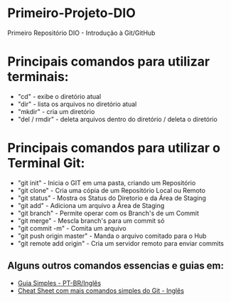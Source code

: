 # Primeiro-Projeto-DIO
Primeiro Repositório DIO - Introdução à Git/GitHub

# **Principais comandos** para utilizar terminais:
- "cd" - exibe o diretório atual
- "dir" - lista os arquivos no diretório atual
- "mkdir" - cria um diretório
- "del / rmdir" - deleta arquivos dentro do diretório / deleta o diretório

# **Principais comandos** para utilizar o Terminal Git:
- "git init" - Inicia o GIT em uma pasta, criando um Repositório
- "git clone" -  Cria uma cópia de um Repositório Local ou Remoto
- "git status" - Mostra os Status do Diretorio e da Área de Staging
- "git add" - Adiciona um arquivo a Área de Staging
- "git branch" - Permite operar com os Branch's de um Commit
- "git merge" - Mescla branch's para um commit só
- "git commit -m" - Comita um arquivo
- "git push origin master" - Manda o arquivo comitado para o Hub
- "git remote add origin" - Cria um servidor remoto para enviar commits
## Alguns outros comandos essencias e guias em:
- [Guia Simples - PT-BR/Inglês](https://rogerdudler.github.io/git-guide/)
- [Cheat Sheet com mais comandos simples do Git - Inglês](https://rogerdudler.github.io/git-guide/files/git_cheat_sheet.pdf)
